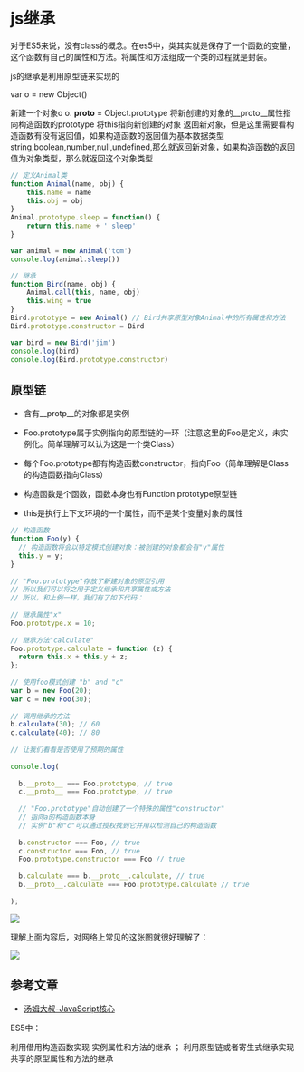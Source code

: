 # js继承

对于ES5来说，没有class的概念。在es5中，类其实就是保存了一个函数的变量，这个函数有自己的属性和方法。将属性和方法组成一个类的过程就是封装。

js的继承是利用原型链来实现的

var o = new Object()

新建一个对象o
o. __proto__ = Object.prototype 将新创建的对象的__proto__属性指向构造函数的prototype
将this指向新创建的对象
返回新对象，但是这里需要看构造函数有没有返回值，如果构造函数的返回值为基本数据类型string,boolean,number,null,undefined,那么就返回新对象，如果构造函数的返回值为对象类型，那么就返回这个对象类型

``` js
// 定义Animal类
function Animal(name, obj) {
    this.name = name
    this.obj = obj
}
Animal.prototype.sleep = function() {
    return this.name + ' sleep'
}

var animal = new Animal('tom')
console.log(animal.sleep())

// 继承
function Bird(name, obj) {
    Animal.call(this, name, obj)
    this.wing = true
}
Bird.prototype = new Animal() // Bird共享原型对象Animal中的所有属性和方法
Bird.prototype.constructor = Bird

var bird = new Bird('jim')
console.log(bird)
console.log(Bird.prototype.constructor)
```


## 原型链
* 含有__protp__的对象都是实例
* Foo.prototype属于实例指向的原型链的一环（注意这里的Foo是定义，未实例化。简单理解可以认为这是一个类Class）
* 每个Foo.prototype都有构造函数constructor，指向Foo（简单理解是Class的构造函数指向Class）
* 构造函数是个函数，函数本身也有Function.prototype原型链

* this是执行上下文环境的一个属性，而不是某个变量对象的属性

``` js
// 构造函数
function Foo(y) {
  // 构造函数将会以特定模式创建对象：被创建的对象都会有"y"属性
  this.y = y;
}
 
// "Foo.prototype"存放了新建对象的原型引用
// 所以我们可以将之用于定义继承和共享属性或方法
// 所以，和上例一样，我们有了如下代码：
 
// 继承属性"x"
Foo.prototype.x = 10;
 
// 继承方法"calculate"
Foo.prototype.calculate = function (z) {
  return this.x + this.y + z;
};
 
// 使用foo模式创建 "b" and "c"
var b = new Foo(20);
var c = new Foo(30);
 
// 调用继承的方法
b.calculate(30); // 60
c.calculate(40); // 80
 
// 让我们看看是否使用了预期的属性
 
console.log(
 
  b.__proto__ === Foo.prototype, // true
  c.__proto__ === Foo.prototype, // true
 
  // "Foo.prototype"自动创建了一个特殊的属性"constructor"
  // 指向a的构造函数本身
  // 实例"b"和"c"可以通过授权找到它并用以检测自己的构造函数
 
  b.constructor === Foo, // true
  c.constructor === Foo, // true
  Foo.prototype.constructor === Foo // true
 
  b.calculate === b.__proto__.calculate, // true
  b.__proto__.calculate === Foo.prototype.calculate // true
 
);
```
![](https://pic002.cnblogs.com/images/2011/349491/2011123111482169.png)

理解上面内容后，对网络上常见的这张图就很好理解了：

![](https://images2015.cnblogs.com/blog/752003/201701/752003-20170120135801843-1947643869.jpg)

## 参考文章

* [汤姆大叔-JavaScript核心](https://www.cnblogs.com/TomXu/archive/2012/01/12/2308594.html#4187939)

ES5中：

利用借用构造函数实现 实例属性和方法的继承 ；
利用原型链或者寄生式继承实现 共享的原型属性和方法的继承 